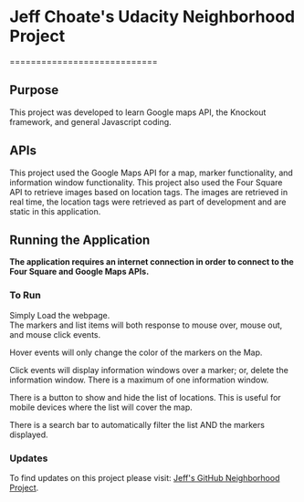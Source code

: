 # Jeff Choate's Udacity Neighborhood Project
============================
## Purpose
This project was developed to learn Google maps API, the Knockout framework, and general Javascript coding.
## APIs
This project used the Google Maps API for a map, marker functionality, and information window functionality.
This project also used the Four Square API to retrieve images based on location tags.  The images are retrieved in real time, the location tags were retrieved as part of development and are static in this application.
## Running the Application
**The application requires an internet connection in order to connect to the Four Square and Google Maps APIs.**
### To Run
Simply Load the webpage.  
The markers and list items will both response to mouse over, mouse out, and mouse click events.  

Hover events will only change the color of the markers on the Map.

Click events will display information windows over a marker; or, delete the information window.  There is a maximum of one information window.

There is a button to show and hide the list of locations.  This is useful for mobile devices where the list will cover the map.

There is a search bar to automatically filter the list AND the markers displayed.

### Updates
To find updates on this project please visit:  [Jeff's GitHub Neighborhood Project](https://github.com/Ludaman/JeffsUdacityNeighborHoodProject).
